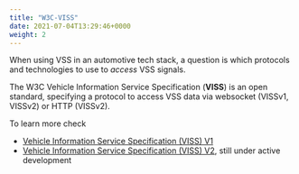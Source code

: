 ```yaml
---
title: "W3C-VISS"
date: 2021-07-04T13:29:46+0000
weight: 2
---
```


When using VSS in an automotive tech stack, a question is which protocols and technologies to use to *access* VSS signals.

The W3C Vehicle Information Service Specification (**VISS**) is an open standard, specifying a protocol to access VSS data via websocket (VISSv1, VISSv2) or HTTP (VISSv2).

To learn more check

 - [Vehicle Information Service Specification (VISS) V1](https://www.w3.org/TR/vehicle-information-service/)
 - [Vehicle Information Service Specification (VISS) V2](https://github.com/w3c/automotive/),  still under active development

